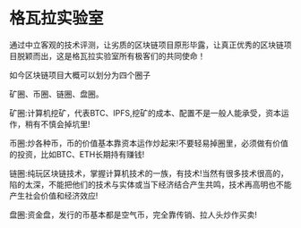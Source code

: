 # 

# 格瓦拉实验室

通过中立客观的技术评测，让劣质的区块链项目原形毕露，让真正优秀的区块链项目脱颖而出，这是格瓦拉实验室所有极客们的共同使命！

如今区块链项目大概可以划分为四个圈子

矿圈、币圈、链圈、盘圈。

矿圈:计算机挖矿，代表BTC、IPFS,挖矿的成本、配置不是一般人能承受，资本运作，稍有不慎会掉坑里!

币圈:炒各种币，币的价值基本靠资本运作炒起来!不要轻易掉圈里，必须做有价值的投资，比如BTC、ETH长期持有赚钱!

链圈:纯玩区块链技术，掌握计算机技术的一族，有技术!当然有很多技术很高的，陷的太深，不能把他们的技术与实体或当下经济结合产生共鸣，技术再高明也不能产生社会价值和经济效应!

盘圈:资金盘，发行的币基本都是空气币，完全靠传销、拉人头炒作买卖!

